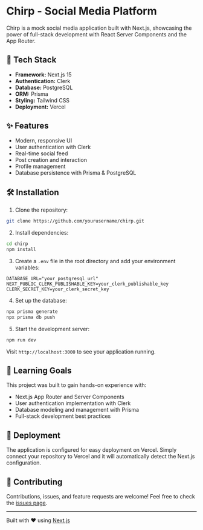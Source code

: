 # Chirp - Social Media Platform

Chirp is a mock social media application built with Next.js, showcasing the power of full-stack development with React Server Components and the App Router.

## 🚀 Tech Stack

- **Framework:** Next.js 15
- **Authentication:** Clerk
- **Database:** PostgreSQL
- **ORM:** Prisma
- **Styling:** Tailwind CSS
- **Deployment:** Vercel

## ✨ Features

- Modern, responsive UI
- User authentication with Clerk
- Real-time social feed
- Post creation and interaction
- Profile management
- Database persistence with Prisma & PostgreSQL

## 🛠️ Installation

1. Clone the repository:

```bash
git clone https://github.com/yourusername/chirp.git
```

2. Install dependencies:

```bash
cd chirp
npm install
```

3. Create a `.env` file in the root directory and add your environment variables:

```plaintext
DATABASE_URL="your_postgresql_url"
NEXT_PUBLIC_CLERK_PUBLISHABLE_KEY=your_clerk_publishable_key
CLERK_SECRET_KEY=your_clerk_secret_key
```

4. Set up the database:

```bash
npx prisma generate
npx prisma db push
```

5. Start the development server:

```bash
npm run dev
```

Visit `http://localhost:3000` to see your application running.

## 📝 Learning Goals

This project was built to gain hands-on experience with:

- Next.js App Router and Server Components
- User authentication implementation with Clerk
- Database modeling and management with Prisma
- Full-stack development best practices

## 🚀 Deployment

The application is configured for easy deployment on Vercel. Simply connect your repository to Vercel and it will automatically detect the Next.js configuration.

## 🤝 Contributing

Contributions, issues, and feature requests are welcome! Feel free to check the [issues page](https://github.com/yourusername/chirp/issues).

---

Built with ❤️ using [Next.js](https://nextjs.org/)
